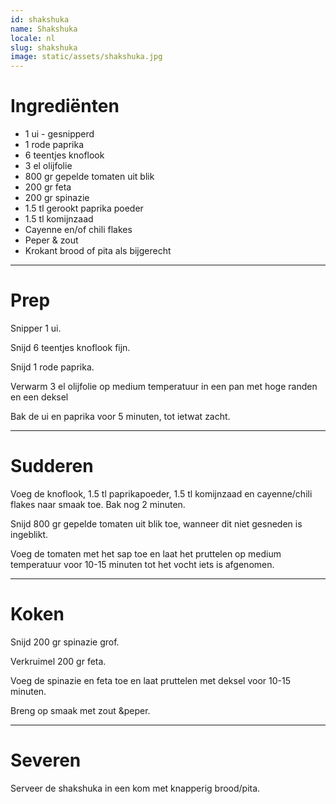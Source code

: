 ```yaml
---
id: shakshuka
name: Shakshuka 
locale: nl
slug: shakshuka
image: static/assets/shakshuka.jpg
---
```


# Ingrediënten

- 1 ui - gesnipperd 
- 1 rode paprika 
- 6 teentjes knoflook
- 3 el olijfolie
- 800 gr gepelde tomaten uit blik 
- 200 gr feta
- 200 gr spinazie
- 1.5 tl gerookt paprika poeder
- 1.5 tl komijnzaad
- Cayenne en/of chili flakes
- Peper & zout
- Krokant brood of pita als bijgerecht

---

# Prep

Snipper 1 ui.

Snijd 6 teentjes knoflook fijn.

Snijd 1 rode paprika.

Verwarm 3 el olijfolie op medium temperatuur in een pan met hoge randen en een deksel

Bak de ui en paprika voor 5 minuten, tot ietwat zacht.

---

# Sudderen

Voeg de knoflook, 1.5 tl paprikapoeder, 1.5 tl komijnzaad en cayenne/chili flakes naar smaak toe. Bak nog 2 minuten.

Snijd 800 gr gepelde tomaten uit blik toe, wanneer dit niet gesneden is ingeblikt.

Voeg de tomaten met het sap toe en laat het pruttelen op medium temperatuur voor 10-15 minuten tot het vocht iets is afgenomen.

---

# Koken

Snijd 200 gr spinazie grof.

Verkruimel 200 gr feta.

Voeg de spinazie en feta toe en laat pruttelen met deksel voor 10-15 minuten.

Breng op smaak met zout &peper.

---

# Severen

Serveer de shakshuka in een kom met knapperig brood/pita.
